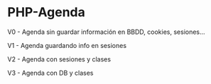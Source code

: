 # PHP-Agenda

V0 - Agenda sin guardar información en BBDD, cookies, sesiones...

V1 - Agenda guardando info en sesiones

V2 - Agenda con sesiones y clases

V3 - Agenda con DB y clases
